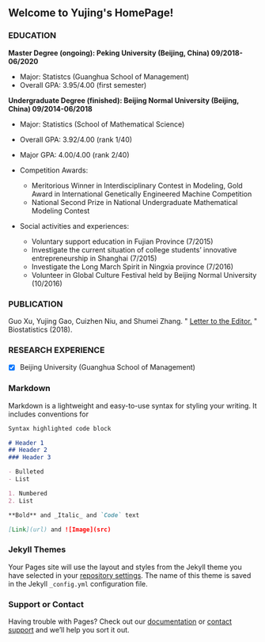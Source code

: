 ## Welcome to Yujing's HomePage!

### EDUCATION
**Master Degree (ongoing): Peking University (Beijing, China) 09/2018-06/2020**
* Major: Statistcs (Guanghua School of Management)
* Overall GPA: 3.95/4.00 (first semester)

**Undergraduate Degree (finished): Beijing Normal University (Beijing, China) 09/2014-06/2018**

- Major: Statistics (School of Mathematical Science)
- Overall GPA: 3.92/4.00 (rank 1/40)
- Major GPA: 4.00/4.00 (rank 2/40)
- Competition Awards: 
   - Meritorious Winner in Interdisciplinary Contest in Modeling, Gold Award in International Genetically Engineered Machine Competition
   - National Second Prize in National Undergraduate Mathematical Modeling Contest
   
- Social activities and experiences:
   - Voluntary support education in Fujian Province (7/2015)
   - Investigate the current situation of college students’ innovative entrepreneurship in Shanghai (7/2015)
   - Investigate the Long March Spirit in Ningxia province (7/2016)
   - Volunteer in Global Culture Festival held by Beijing Normal University (10/2016)

### PUBLICATION
Guo Xu, Yujing Gao, Cuizhen Niu, and Shumei Zhang. "
 [Letter to the Editor.](https://doi.org/10.1093/biostatistics/kxy047)
" Biostatistics (2018).

### RESEARCH EXPERIENCE
- [x] Beijing University (Guanghua School of Management)


### Markdown

Markdown is a lightweight and easy-to-use syntax for styling your writing. It includes conventions for

```markdown
Syntax highlighted code block

# Header 1
## Header 2
### Header 3

- Bulleted
- List

1. Numbered
2. List

**Bold** and _Italic_ and `Code` text

[Link](url) and ![Image](src)
```

### Jekyll Themes

Your Pages site will use the layout and styles from the Jekyll theme you have selected in your [repository settings](https://github.com/Jane-Gauss/Yujing-Homepage/settings). The name of this theme is saved in the Jekyll `_config.yml` configuration file.

### Support or Contact

Having trouble with Pages? Check out our [documentation](https://help.github.com/categories/github-pages-basics/) or [contact support](https://github.com/contact) and we’ll help you sort it out.
